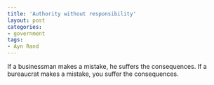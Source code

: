 ```yaml
---
title: 'Authority without responsibility'
layout: post
categories:
- government
tags:
- Ayn Rand
---
```


If a businessman makes a mistake, he suffers the consequences. If a bureaucrat makes a mistake, you suffer the consequences.